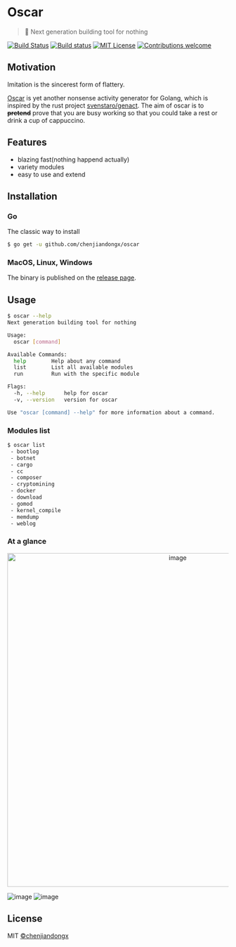 # Oscar

> 🐶 Next generation building tool for nothing

[![Build Status](https://travis-ci.org/chenjiandongx/oscar.svg?branch=master)](https://travis-ci.org/chenjiandongx/oscar) [![Build status](https://ci.appveyor.com/api/projects/status/wdh74a2qce47j9tx/branch/master?svg=true)](https://ci.appveyor.com/project/chenjiandongx/oscar/branch/master) [![MIT License](https://img.shields.io/badge/License-MIT-brightgreen.svg)](https://opensource.org/licenses/MIT) [![Contributions welcome](https://img.shields.io/badge/contributions-welcome-brightgreen.svg?style=flat)](https://github.com/chenjiandongx/oscar)



## Motivation

Imitation is the sincerest form of flattery.

[Oscar](https://github.com/chenjiandongx/oscar) is yet another nonsense activity generator for Golang, which is inspired by the rust project [svenstaro/genact](https://github.com/svenstaro/genact). The aim of oscar is to ~~**pretend**~~ prove that you are busy working so that you could take a rest or drink a cup of cappuccino.


## Features

* blazing fast(nothing happend actually)
* variety modules
* easy to use and extend


## Installation

### Go

The classic way to install

```bash
$ go get -u github.com/chenjiandongx/oscar
```

### MacOS, Linux, Windows

The binary is published on the [release page](https://github.com/chenjiandongx/oscar/releases).


## Usage

```bash
$ oscar --help
Next generation building tool for nothing

Usage:
  oscar [command]

Available Commands:
  help        Help about any command
  list        List all available modules
  run         Run with the specific module

Flags:
  -h, --help      help for oscar
  -v, --version   version for oscar

Use "oscar [command] --help" for more information about a command.
```

### Modules list

```bash
$ oscar list
 - bootlog
 - botnet
 - cargo
 - cc
 - composer
 - cryptomining
 - docker
 - download
 - gomod
 - kernel_compile
 - memdump
 - weblog
```

### At a glance

<p align="center">
    <img src="https://user-images.githubusercontent.com/19553554/89953121-11652080-dc61-11ea-987c-9c2b89bf21ad.gif" alt="image" width=760 />
</p>

![image](https://user-images.githubusercontent.com/19553554/89951631-589de200-dc5e-11ea-869d-635022a5382d.png)
![image](https://user-images.githubusercontent.com/19553554/89951646-5fc4f000-dc5e-11ea-8229-b38bc2bb10f8.png)


## License

MIT [©chenjiandongx](https://github.com/chenjiandongx)

